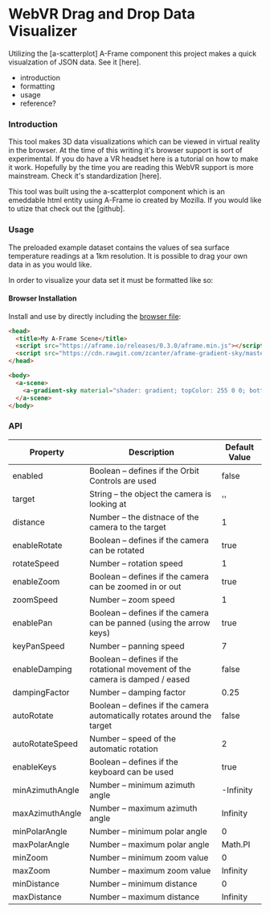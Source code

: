 # WebVR Drag and Drop Data Visualizer
Utilizing the [a-scatterplot] A-Frame component this project makes a quick visualzation of JSON data. See it [here].


- introduction
- formatting
- usage
- reference?



### Introduction

This tool makes 3D data visualizations which can be viewed in virtual reality in the browser. At the time of this writing it's browser support is sort of experimental. If you do have a VR headset here is a tutorial on how to make it work. Hopefully by the time you are reading this WebVR support is more mainstream. Check it's standardization [here].

This tool was built using the a-scatterplot component which is an emeddable html entity using A-Frame io created by Mozilla. If you would like to utize that check out the [github].

### Usage

The preloaded example dataset contains the values of sea surface temperature readings at a 1km resolution. It is possible to drag your own data in as you would like.

In order to visualize your data set it must be formatted like so:


#### Browser Installation

Install and use by directly including the [browser file](dist):

```html
<head>
  <title>My A-Frame Scene</title>
  <script src="https://aframe.io/releases/0.3.0/aframe.min.js"></script>
  <script src="https://cdn.rawgit.com/zcanter/aframe-gradient-sky/master/dist/gradientsky.min.js"></script>
</head>

<body>
  <a-scene>
    <a-gradient-sky material="shader: gradient; topColor: 255 0 0; bottomColor: 0 121 255;"></a-gradient-sky>
  </a-scene>
</body>
```

### API

| Property   | Description | Default Value |
| ---------- | ----------- | ------------- |
| enabled | Boolean – defines if the Orbit Controls are used | false
| target | String – the object the camera is looking at | '' |
| distance | Number – the distnace of the camera to the target | 1 |
| enableRotate | Boolean – defines if the camera can be rotated | true |
| rotateSpeed | Number – rotation speed | 1 |
| enableZoom | Boolean – defines if the camera can be zoomed in or out | true |
| zoomSpeed | Number – zoom speed | 1 |
| enablePan | Boolean – defines if the camera can be panned (using the arrow keys) | true |
| keyPanSpeed | Number – panning speed | 7 |
| enableDamping | Boolean – defines if the rotational movement of the camera is damped / eased | false |
| dampingFactor | Number – damping factor | 0.25 |
| autoRotate | Boolean – defines if the camera automatically rotates around the target | false |
| autoRotateSpeed | Number – speed of the automatic rotation | 2 |
| enableKeys | Boolean – defines if the keyboard can be used | true |
| minAzimuthAngle | Number – minimum azimuth angle | -Infinity |
| maxAzimuthAngle | Number – maximum azimuth angle | Infinity |
| minPolarAngle | Number – minimum polar angle | 0 |
| maxPolarAngle | Number – maximum polar angle | Math.PI |
| minZoom | Number – minimum zoom value | 0 |
| maxZoom | Number – maximum zoom value | Infinity |
| minDistance | Number – minimum distance | 0 |
| maxDistance | Number – maximum distance | Infinity |
